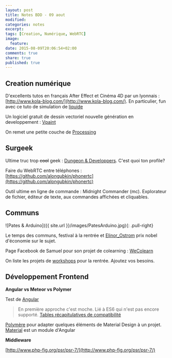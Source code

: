```yaml
---
layout: post
title: Notes BDD - 09 aout
modified:
categories: notes
excerpt:
tags: [Creation, Numérique, WebRTC]
image:
  feature:
date: 2015-08-09T20:06:54+02:00
comments: true
share: true
published: true
---
```


## Creation numérique

D'excellents tutos en français After Effect et Cinéma 4D par un lyonnais : [http://www.kola-blog.com/](http://www.kola-blog.com/). En particulier, fun avec ce tuto de simulation de [liquide](http://www.wisibility.com/tutoriels/tutoriel-simulation-de-liquide-781.html)

Un logiciel gratuit de dessin vectoriel nouvelle génération en developpement : [Vpaint](http://www.vpaint.org/#download)

On remet une petite couche de [Processing](https://github.com/LesGeeksDuDimanche/Processing)

## Surgeek

Ultime truc trop <s>cool</s> geek : [Dungeon & Developpers](http://www.dungeonsanddevelopers.com/). C'est quoi ton profile?

Faire du WebRTC entre téléphones : [https://github.com/alongubkin/phonertc](https://github.com/alongubkin/phonertc)

Outil ultime en ligne de commande : Midnight Commander (mc). Explorateur de fichier, éditeur de texte, aux commandes affichées et cliquables. 

## Communs
![Pates & Arduino]({{ site.url }}/images/PatesArduino.jpg){: .pull-right}

Le temps des communs, festival à la rentrée et [Elinor_Ostrom](https://fr.wikipedia.org/wiki/Elinor_Ostrom) prix nobel d'économie sur le sujet.

Page Facebook de Samuel pour son projet de colearning : [WeColearn](https://www.facebook.com/WeColearn?fref=ts)

On liste les projets de [workshops](https://lesgeeksdudimanche.hackpad.com/Workshops-OGeW4lDRtdG) pour la rentrée. Ajoutez vos besoins.

## Développement Frontend

**Angular vs Meteor vs Polymer**


Test de [Angular](https://angular.io/docs/js/latest/quickstart.html)
> En première approche c'est moche.
Lié à ES6 qui n'est pas encore supporté. [Tables récapitulatives de compatibilité](https://kangax.github.io/compat-table/es6/)

[Polymère](https://www.polymer-project.org/1.0/) pour adapter quelques éléments de Material Design à un projet. [Material](https://material.angularjs.org/latest/#/) est un module d'Angular


**Middleware**

[http://www.php-fig.org/psr/psr-7/](http://www.php-fig.org/psr/psr-7/)



